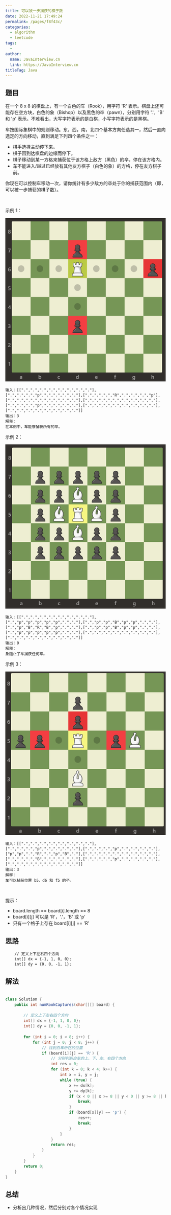 ```yaml
---
title: 可以被一步捕获的棋子数
date: 2022-11-21 17:49:24
permalink: /pages/f8f43c/
categories:
  - algorithm
  - leetcode
tags:
  - 
author: 
  name: JavaInterview.cn
  link: https://JavaInterview.cn
titleTag: Java
---
```


## 题目

在一个 8 x 8 的棋盘上，有一个白色的车（Rook），用字符 'R' 表示。棋盘上还可能存在空方块，白色的象（Bishop）以及黑色的卒（pawn），分别用字符 '.'，'B' 和 'p' 表示。不难看出，大写字符表示的是白棋，小写字符表示的是黑棋。

车按国际象棋中的规则移动。东，西，南，北四个基本方向任选其一，然后一直向选定的方向移动，直到满足下列四个条件之一：

- 棋手选择主动停下来。
- 棋子因到达棋盘的边缘而停下。
- 棋子移动到某一方格来捕获位于该方格上敌方（黑色）的卒，停在该方格内。
- 车不能进入/越过已经放有其他友方棋子（白色的象）的方格，停在友方棋子前。

你现在可以控制车移动一次，请你统计有多少敌方的卒处于你的捕获范围内（即，可以被一步捕获的棋子数）。

 

示例 1：

![](../../../media/pictures/leetcode/1253_example_1_improved.png)


    输入：[[".",".",".",".",".",".",".","."],[".",".",".","p",".",".",".","."],[".",".",".","R",".",".",".","p"],[".",".",".",".",".",".",".","."],[".",".",".",".",".",".",".","."],[".",".",".","p",".",".",".","."],[".",".",".",".",".",".",".","."],[".",".",".",".",".",".",".","."]]
    输出：3
    解释：
    在本例中，车能够捕获所有的卒。
示例 2：

![](../../../media/pictures/leetcode/1253_example_2_improved.png)


    输入：[[".",".",".",".",".",".",".","."],[".","p","p","p","p","p",".","."],[".","p","p","B","p","p",".","."],[".","p","B","R","B","p",".","."],[".","p","p","B","p","p",".","."],[".","p","p","p","p","p",".","."],[".",".",".",".",".",".",".","."],[".",".",".",".",".",".",".","."]]
    输出：0
    解释：
    象阻止了车捕获任何卒。
示例 3：

![](../../../media/pictures/leetcode/1253_example_3_improved.png)


    输入：[[".",".",".",".",".",".",".","."],[".",".",".","p",".",".",".","."],[".",".",".","p",".",".",".","."],["p","p",".","R",".","p","B","."],[".",".",".",".",".",".",".","."],[".",".",".","B",".",".",".","."],[".",".",".","p",".",".",".","."],[".",".",".",".",".",".",".","."]]
    输出：3
    解释： 
    车可以捕获位置 b5，d6 和 f5 的卒。
 

提示：

- board.length == board[i].length == 8
- board[i][j] 可以是 'R'，'.'，'B' 或 'p'
- 只有一个格子上存在 board[i][j] == 'R'


## 思路

        // 定义上下左右四个方向
        int[] dx = {-1, 1, 0, 0};
        int[] dy = {0, 0, -1, 1};

## 解法
```java

class Solution {
    public int numRookCaptures(char[][] board) {

        // 定义上下左右四个方向
        int[] dx = {-1, 1, 0, 0};
        int[] dy = {0, 0, -1, 1};
       
        for (int i = 0; i < 8; i++) {
            for (int j = 0; j < 8; j++) {
                // 找到白车所在的位置
                if (board[i][j] == 'R') {
                    // 分别判断白车的上、下、左、右四个方向
                    int res = 0;
                    for (int k = 0; k < 4; k++) {
                        int x = i, y = j;
                        while (true) {
                            x += dx[k];
                            y += dy[k];
                            if (x < 0 || x >= 8 || y < 0 || y >= 8 || board[x][y] == 'B') {
                                break;
                            }
                            if (board[x][y] == 'p') {
                                res++;
                                break;
                            }
                        }
                    }
                    return res;
                }
            }
        }
        return 0;
    }
}
```

## 总结

- 分析出几种情况，然后分别对各个情况实现 

